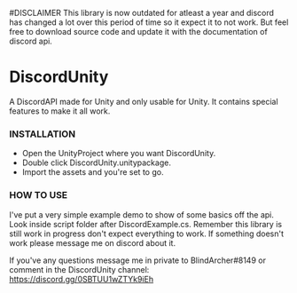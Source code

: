 #DISCLAIMER This library is now outdated for atleast a year and discord has changed a lot over this period of time so it expect it to not work. But feel free to download source code and update it with the documentation of discord api.
# DiscordUnity
A DiscordAPI made for Unity and only usable for Unity. It contains special features to make it all work.

### INSTALLATION
- Open the UnityProject where you want DiscordUnity.
- Double click DiscordUnity.unitypackage.
- Import the assets and you're set to go.

### HOW TO USE
I've put a very simple example demo to show of some basics off the api. Look inside script folder after DiscordExample.cs. 
Remember this library is still work in progress don't expect everything to work. If something doesn't work please message me on discord about it.

If you've any questions message me in private to BlindArcher#8149 or comment in the DiscordUnity channel: https://discord.gg/0SBTUU1wZTYk9iEh
